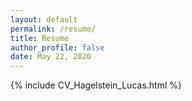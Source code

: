 ```yaml
---
layout: default
permalink: /resume/
title: Resume
author_profile: false
date: May 22, 2020
---
```


{% include CV_Hagelstein_Lucas.html %}

